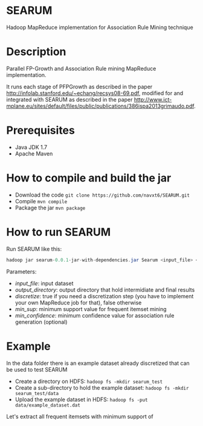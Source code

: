 SEARUM
======

Hadoop MapReduce implementation for Association Rule Mining technique

Description
===========
Parallel FP-Growth and Association Rule mining MapReduce implementation. 

It runs each stage of PFPGrowth as described in the paper http://infolab.stanford.edu/~echang/recsys08-69.pdf, modified for and integrated with SEARUM as described in the paper http://www.ict-mplane.eu/sites/default/files/public/publications/386ispa2013grimaudo.pdf.

Prerequisites
=============
- Java JDK 1.7
- Apache Maven

How to compile and build the jar
================================
- Download the code `git clone https://github.com/navxt6/SEARUM.git`
- Compile `mvn compile`
- Package the jar `mvn package`

How to run SEARUM
=================
Run SEARUM like this:

````java
hadoop jar searum-0.0.1-jar-with-dependencies.jar Searum <input_file> <output_directory> <discretize (true|false)> <min_sup (0.0-1.0)> [<min_confidence (0.0-1.0)>]
````
Parameters:

  - *input_file*:  input dataset
  - *output_directory*: output directory that hold intermidiate and final results
  - *discretize*: true if you need a discretization step (you have to implement your own MapReduce job for that), false otherwise
  - *min_sup*: minimum support value for frequent itemset mining
  - *min_confidence*: minimum confidence value for association rule generation (optional)

Example
=======
In the data folder there is an example dataset already discretized that can be used to test SEARUM
- Create a directory on HDFS: `hadoop fs -mkdir searum_test`
- Create a sub-directory to hold the example dataset: `hadoop fs -mkdir searum_test/data`
- Upload the example dataset in HDFS: `hadoop fs -put data/example_dataset.dat`

Let's extract all frequent itemsets with minimum support of 
